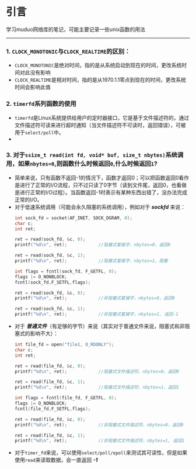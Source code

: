 # 引言
学习muduo网络库的笔记，可能主要记录一些unix函数的用法
- - -
### 1. `CLOCK_MONOTONIC`与`CLOCK_REALTIME`的区别：
   - `CLOCK_MONOTONIC`是绝对时间，指的是从系统启动到现在的时间，更改系统时间对此没有影响
   - `CLOCK_REALTIME`是相对时间，指的是从1970.1.1零点到现在的时间，更改系统时间会影响此值  

### 2. `timerfd`系列函数的使用
- `timerfd`是Linux系统提供给用户的定时器接口，它是基于文件描述符的，通过文件描述符可读来进行超时通知（当文件描述符不可读时，返回错误），可被用于`select/poll`中。
- 
### 3. 对于`ssize_t read(int fd, void* buf, size_t nbytes)`系统调用，如果`nbytes=0`,则函数什么时候返回`0`,什么时候返回`1`?
- 简单来说，只有函数不返回-1的情况下，函数才返回0；可以把函数返回0看作是进行了正常的I/O流程，只不过只读了0字节（读到文件尾，返回0，也看做是进行正常的I/O过程）。当函数返回-1时表示有某种东西出错了，没办法完成正常的I/O。
- 对于低速系统调用（可能会永久阻塞的系统调用），例如对于 ***sockfd*** 来说：
  ```c++
  int sock_fd = socket(AF_INET, SOCK_DGRAM, 0);
  char c;
  int ret;

  ret = read(sock_fd, &c, 0);
  printf("%d\n", ret);            //阻塞式套接字，nbytes=0，返回0

  ret = read(sock_fd, &c, 1);
  printf("%d\n", ret);            //阻塞式套接字，nbytes=1，阻塞

  int flags = fcntl(sock_fd, F_GETFL, 0);
  flags |= O_NONBLOCK;
  fcntl(sock_fd,F_SETFL,flags);

  ret = read(sock_fd, &c, 0);
  printf("%d\n", ret);            //非阻塞式套接字，nbytes=0，返回0

  ret = read(sock_fd, &c, 1);
  printf("%d\n", ret);            //非阻塞式套接字，nbytes=1, 返回-1  
  ```
- 对于 ***普通文件***（有足够的字节）来说（其实对于普通文件来说，阻塞式和非阻塞式的影响不大）：
  ```c++
  int file_fd = open("file1, O_RDONLY");
  char c;
  int ret;

  ret = read(file_fd, &c, 0);
  printf("%d\n", ret);            //阻塞式文件描述符，nbytes=0，返回0

  ret = read(file_fd, &c, 1);
  printf("%d\n", ret);            //阻塞式文件描述符，nbytes=1，返回1

  int flags = fcntl(file_fd, F_GETFL, 0);
  flags |= O_NONBLOCK;
  fcntl(file_fd,F_SETFL,flags);

  ret = read(file_fd, &c, 0);
  printf("%d\n", ret);            //非阻塞式文件描述符，nbytes=0，返回0

  ret = read(file_fd, &c, 1);
  printf("%d\n", ret);            //非阻塞式文件描述符，nbytes=1, 返回1
  ```
- 对于`timer_fd`来说，可以使用`select/poll/epoll`来测试其可读性，但是如果使用`read`来读取数据，会一直返回 ***-1***
 